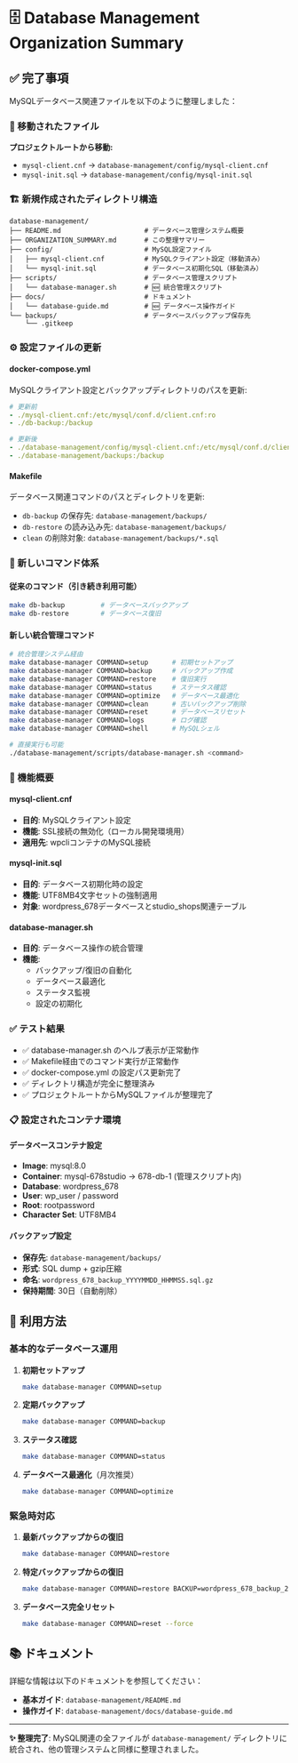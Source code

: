 # 🗄️ Database Management Organization Summary

## ✅ 完了事項

MySQLデータベース関連ファイルを以下のように整理しました：

### 📁 移動されたファイル

**プロジェクトルートから移動:**
- `mysql-client.cnf` → `database-management/config/mysql-client.cnf`
- `mysql-init.sql` → `database-management/config/mysql-init.sql`

### 🏗️ 新規作成されたディレクトリ構造

```
database-management/
├── README.md                     # データベース管理システム概要
├── ORGANIZATION_SUMMARY.md       # この整理サマリー
├── config/                       # MySQL設定ファイル
│   ├── mysql-client.cnf          # MySQLクライアント設定（移動済み）
│   └── mysql-init.sql            # データベース初期化SQL（移動済み）
├── scripts/                      # データベース管理スクリプト
│   └── database-manager.sh       # 🆕 統合管理スクリプト
├── docs/                         # ドキュメント
│   └── database-guide.md         # 🆕 データベース操作ガイド
└── backups/                      # データベースバックアップ保存先
    └── .gitkeep
```

### ⚙️ 設定ファイルの更新

#### docker-compose.yml
MySQLクライアント設定とバックアップディレクトリのパスを更新:
```yaml
# 更新前
- ./mysql-client.cnf:/etc/mysql/conf.d/client.cnf:ro
- ./db-backup:/backup

# 更新後
- ./database-management/config/mysql-client.cnf:/etc/mysql/conf.d/client.cnf:ro
- ./database-management/backups:/backup
```

#### Makefile
データベース関連コマンドのパスとディレクトリを更新:
- `db-backup` の保存先: `database-management/backups/`
- `db-restore` の読み込み先: `database-management/backups/`
- `clean` の削除対象: `database-management/backups/*.sql`

### 🚀 新しいコマンド体系

#### 従来のコマンド（引き続き利用可能）
```bash
make db-backup         # データベースバックアップ
make db-restore        # データベース復旧
```

#### 新しい統合管理コマンド
```bash
# 統合管理システム経由
make database-manager COMMAND=setup      # 初期セットアップ
make database-manager COMMAND=backup     # バックアップ作成
make database-manager COMMAND=restore    # 復旧実行
make database-manager COMMAND=status     # ステータス確認
make database-manager COMMAND=optimize   # データベース最適化
make database-manager COMMAND=clean      # 古いバックアップ削除
make database-manager COMMAND=reset      # データベースリセット
make database-manager COMMAND=logs       # ログ確認
make database-manager COMMAND=shell      # MySQLシェル

# 直接実行も可能
./database-management/scripts/database-manager.sh <command>
```

### 🔧 機能概要

#### mysql-client.cnf
- **目的**: MySQLクライアント設定
- **機能**: SSL接続の無効化（ローカル開発環境用）
- **適用先**: wpcliコンテナのMySQL接続

#### mysql-init.sql
- **目的**: データベース初期化時の設定
- **機能**: UTF8MB4文字セットの強制適用
- **対象**: wordpress_678データベースとstudio_shops関連テーブル

#### database-manager.sh
- **目的**: データベース操作の統合管理
- **機能**:
  - バックアップ/復旧の自動化
  - データベース最適化
  - ステータス監視
  - 設定の初期化

### ✅ テスト結果

- ✅ database-manager.sh のヘルプ表示が正常動作
- ✅ Makefile経由でのコマンド実行が正常動作
- ✅ docker-compose.yml の設定パス更新完了
- ✅ ディレクトリ構造が完全に整理済み
- ✅ プロジェクトルートからMySQLファイルが整理完了

### 📋 設定されたコンテナ環境

#### データベースコンテナ設定
- **Image**: mysql:8.0
- **Container**: mysql-678studio → 678-db-1 (管理スクリプト内)
- **Database**: wordpress_678
- **User**: wp_user / password
- **Root**: rootpassword
- **Character Set**: UTF8MB4

#### バックアップ設定
- **保存先**: `database-management/backups/`
- **形式**: SQL dump + gzip圧縮
- **命名**: `wordpress_678_backup_YYYYMMDD_HHMMSS.sql.gz`
- **保持期間**: 30日（自動削除）

## 🎯 利用方法

### 基本的なデータベース運用

1. **初期セットアップ**
   ```bash
   make database-manager COMMAND=setup
   ```

2. **定期バックアップ**
   ```bash
   make database-manager COMMAND=backup
   ```

3. **ステータス確認**
   ```bash
   make database-manager COMMAND=status
   ```

4. **データベース最適化**（月次推奨）
   ```bash
   make database-manager COMMAND=optimize
   ```

### 緊急時対応

1. **最新バックアップからの復旧**
   ```bash
   make database-manager COMMAND=restore
   ```

2. **特定バックアップからの復旧**
   ```bash
   make database-manager COMMAND=restore BACKUP=wordpress_678_backup_20241220_143000.sql.gz
   ```

3. **データベース完全リセット**
   ```bash
   make database-manager COMMAND=reset --force
   ```

## 📚 ドキュメント

詳細な情報は以下のドキュメントを参照してください：

- **基本ガイド**: `database-management/README.md`
- **操作ガイド**: `database-management/docs/database-guide.md`

---

**✨ 整理完了**: MySQL関連の全ファイルが `database-management/` ディレクトリに統合され、他の管理システムと同様に整理されました。